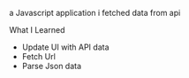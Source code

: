 
a Javascript application i fetched data from api

What I Learned 

- Update UI with API data
- Fetch Url
- Parse Json data
